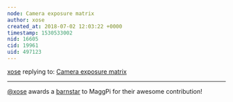 ```yaml
---
node: Camera exposure matrix
author: xose
created_at: 2018-07-02 12:03:22 +0000
timestamp: 1530533002
nid: 16605
cid: 19961
uid: 497123
---
```




[xose](../profile/xose) replying to: [Camera exposure matrix](../notes/MaggPi/07-02-2018/camera-exposure-matrix)

----
[@xose](/profile/xose) awards a <a href="//publiclab.org/wiki/barnstars">barnstar</a> to MaggPi for their awesome contribution!